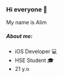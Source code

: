 ### Hi everyone 🌈

My name is Alim

##### About me:
<ul>
<li>iOS Developer 💻</li>
<li>HSE Student 🎓</li>
<li>21 y.o </li>
</ul>
